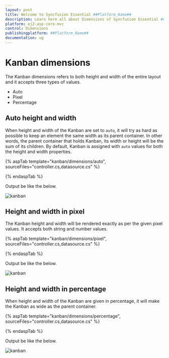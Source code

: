 ```yaml
---
layout: post
title: Welcome to Syncfusion Essential ##Platform_Name##
description: Learn here all about Dimensions of Syncfusion Essential ##Platform_Name## widgets based on HTML5 and jQuery.
platform: ej2-asp-core-mvc
control: Dimensions
publishingplatform: ##Platform_Name##
documentation: ug
---
```



# Kanban dimensions

The Kanban dimensions refers to both height and width of the entire layout and it accepts three types of values.

* Auto
* Pixel
* Percentage

## Auto height and width

When height and width of the Kanban are set to `auto`, it will try as hard as possible to keep an element the same width as its parent container. In other words, the parent container that holds Kanban, its width or height will be the sum of its children. By default, Kanban is assigned with `auto` values for both the height and width properties.

{% aspTab template="kanban/dimensions/auto", sourceFiles="controller.cs,datasource.cs" %}

{% endaspTab %}

Output be like the below.

![kanban](./images/auto.PNG)

## Height and width in pixel

The Kanban height and width will be rendered exactly as per the given pixel values. It accepts both string and number values.

{% aspTab template="kanban/dimensions/pixel", sourceFiles="controller.cs,datasource.cs" %}

{% endaspTab %}

Output be like the below.

![kanban](./images/pixel.PNG)

## Height and width in percentage

When height and width of the Kanban are given in percentage, it will make the Kanban as wide as the parent container.

{% aspTab template="kanban/dimensions/percentage", sourceFiles="controller.cs,datasource.cs" %}

{% endaspTab %}

Output be like the below.

![kanban](./images/percentage.PNG)